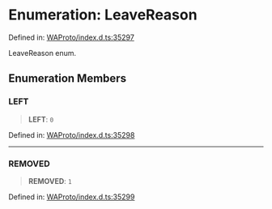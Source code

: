 # Enumeration: LeaveReason

Defined in: [WAProto/index.d.ts:35297](https://github.com/Fokusdotid/Baileys/blob/9c9f1957de7ce603966b24b846f4c15d5de9bbcf/WAProto/index.d.ts#L35297)

LeaveReason enum.

## Enumeration Members

### LEFT

> **LEFT**: `0`

Defined in: [WAProto/index.d.ts:35298](https://github.com/Fokusdotid/Baileys/blob/9c9f1957de7ce603966b24b846f4c15d5de9bbcf/WAProto/index.d.ts#L35298)

***

### REMOVED

> **REMOVED**: `1`

Defined in: [WAProto/index.d.ts:35299](https://github.com/Fokusdotid/Baileys/blob/9c9f1957de7ce603966b24b846f4c15d5de9bbcf/WAProto/index.d.ts#L35299)
